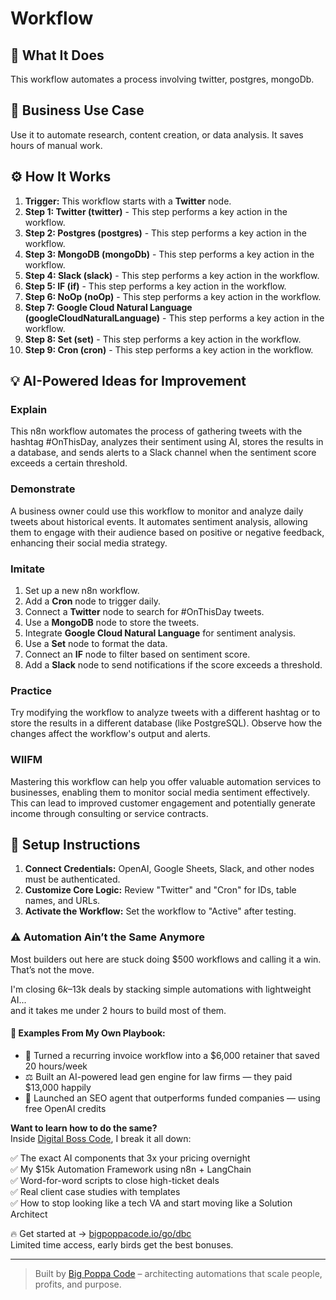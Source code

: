 # Workflow

## 🚀 What It Does
This workflow automates a process involving twitter, postgres, mongoDb.

## 💼 Business Use Case
Use it to automate research, content creation, or data analysis. It saves hours of manual work.

## ⚙️ How It Works
1.  **Trigger:** This workflow starts with a **Twitter** node.
2. **Step 1: Twitter (twitter)** - This step performs a key action in the workflow.
3. **Step 2: Postgres (postgres)** - This step performs a key action in the workflow.
4. **Step 3: MongoDB (mongoDb)** - This step performs a key action in the workflow.
5. **Step 4: Slack (slack)** - This step performs a key action in the workflow.
6. **Step 5: IF (if)** - This step performs a key action in the workflow.
7. **Step 6: NoOp (noOp)** - This step performs a key action in the workflow.
8. **Step 7: Google Cloud Natural Language (googleCloudNaturalLanguage)** - This step performs a key action in the workflow.
9. **Step 8: Set (set)** - This step performs a key action in the workflow.
10. **Step 9: Cron (cron)** - This step performs a key action in the workflow.

## 💡 AI-Powered Ideas for Improvement
### Explain
This n8n workflow automates the process of gathering tweets with the hashtag #OnThisDay, analyzes their sentiment using AI, stores the results in a database, and sends alerts to a Slack channel when the sentiment score exceeds a certain threshold.

### Demonstrate
A business owner could use this workflow to monitor and analyze daily tweets about historical events. It automates sentiment analysis, allowing them to engage with their audience based on positive or negative feedback, enhancing their social media strategy.

### Imitate
1. Set up a new n8n workflow.
2. Add a **Cron** node to trigger daily.
3. Connect a **Twitter** node to search for #OnThisDay tweets.
4. Use a **MongoDB** node to store the tweets.
5. Integrate **Google Cloud Natural Language** for sentiment analysis.
6. Use a **Set** node to format the data.
7. Connect an **IF** node to filter based on sentiment score.
8. Add a **Slack** node to send notifications if the score exceeds a threshold.

### Practice
Try modifying the workflow to analyze tweets with a different hashtag or to store the results in a different database (like PostgreSQL). Observe how the changes affect the workflow's output and alerts.

### WIIFM
Mastering this workflow can help you offer valuable automation services to businesses, enabling them to monitor social media sentiment effectively. This can lead to improved customer engagement and potentially generate income through consulting or service contracts.

## 🔧 Setup Instructions
1. **Connect Credentials:** OpenAI, Google Sheets, Slack, and other nodes must be authenticated.
2. **Customize Core Logic:** Review "Twitter" and "Cron" for IDs, table names, and URLs.
3. **Activate the Workflow:** Set the workflow to "Active" after testing.

### ⚠️ Automation Ain’t the Same Anymore

Most builders out here are stuck doing $500 workflows and calling it a win.  
That’s not the move.  

I'm closing $6k–$13k deals by stacking simple automations with lightweight AI...  
and it takes me under 2 hours to build most of them.

#### 🧠 Examples From My Own Playbook:
- 🔁 Turned a recurring invoice workflow into a $6,000 retainer that saved 20 hours/week  
- ⚖️ Built an AI-powered lead gen engine for law firms — they paid $13,000 happily  
- 🚀 Launched an SEO agent that outperforms funded companies — using free OpenAI credits  

**Want to learn how to do the same?**  
Inside [Digital Boss Code](https://bigpoppacode.io/go/dbc), I break it all down:

✅ The exact AI components that 3x your pricing overnight  
✅ My $15k Automation Framework using n8n + LangChain  
✅ Word-for-word scripts to close high-ticket deals  
✅ Real client case studies with templates  
✅ How to stop looking like a tech VA and start moving like a Solution Architect  

🔥 Get started at → [bigpoppacode.io/go/dbc](https://bigpoppacode.io/go/dbc)  
Limited time access, early birds get the best bonuses.

---
> Built by [Big Poppa Code](https://bigpoppacode.io) – architecting automations that scale people, profits, and purpose.
